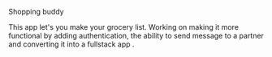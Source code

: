 Shopping buddy 

This app let's you make your grocery list. Working on making it more functional by adding authentication, the ability to send message to a partner and converting it into a fullstack app .